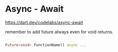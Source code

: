 # Async - Await

https://dart.dev/codelabs/async-await

remember to add future always even for void returns.
``` dart

Future<void> functionName() async ...

```